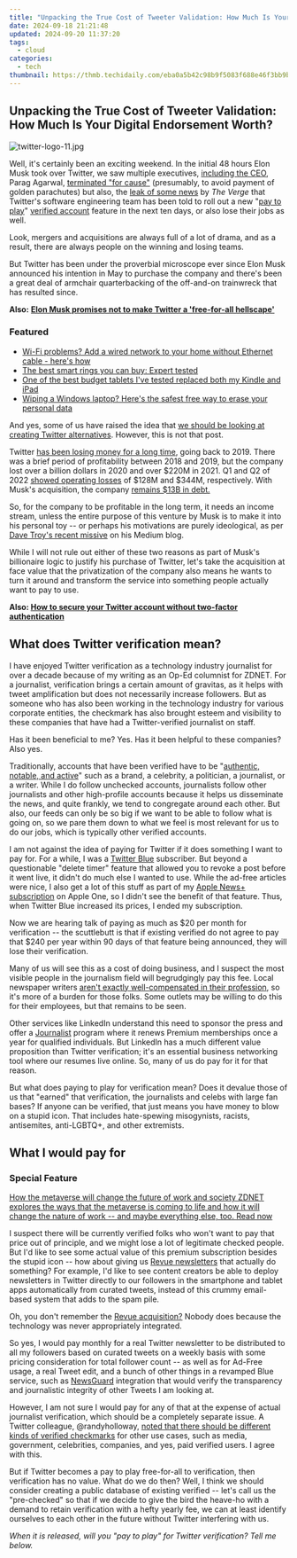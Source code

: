 ```yaml
---
title: "Unpacking the True Cost of Tweeter Validation: How Much Is Your Digital Endorsement Worth?"
date: 2024-09-18 21:21:48
updated: 2024-09-20 11:37:20
tags:
  - cloud
categories:
  - tech
thumbnail: https://thmb.techidaily.com/eba0a5b42c98b9f5083f688e46f3bb9b2578fe7a056aaed74ee36c6a269ef696.jpg
---
```


## Unpacking the True Cost of Tweeter Validation: How Much Is Your Digital Endorsement Worth?

![twitter-logo-11.jpg](https://www.zdnet.com/a/img/resize/dff64789c02b0377d8607fd1597d299aa033d4c7/2020/12/21/8f65abfd-89a9-4d7d-a26e-047cb0e352ed/twitter-logo-11.jpg?auto=webp&width=1280)

Well, it's certainly been an exciting weekend. In the initial 48 hours Elon Musk took over Twitter, we saw multiple executives, [including the CEO](https://twitter.com/paraga), Parag Agarwal, [terminated "for cause"](https://www.reuters.com/technology/golden-parachutes-3-fired-twitter-executives-worth-122-mln-equilar-2022-10-28/) (presumably, to avoid payment of golden parachutes) but also, the [leak of some news](https://www.theverge.com/2022/10/30/23431931/twitter-paid-verification-elon-musk-blue-monthly-subscription) by _The Verge_ that Twitter's software engineering team has been told to roll out a new "[pay to play](https://www.zdnet.com/article/elon-musk-says-twitter-verification-is-being-revamped-so-what-would-you-pay-for-a-blue-tick/)" [verified account](https://help.twitter.com/en/managing-your-account/about-twitter-verified-accounts) feature in the next ten days, or also lose their jobs as well.

Look, mergers and acquisitions are always full of a lot of drama, and as a result, there are always people on the winning and losing teams. 

But Twitter has been under the proverbial microscope ever since Elon Musk announced his intention in May to purchase the company and there's been a great deal of armchair quarterbacking of the off-and-on trainwreck that has resulted since. 

**Also:** [**Elon Musk promises not to make Twitter a 'free-for-all hellscape'**](https://www.zdnet.com/article/elon-musk-promises-not-to-make-twitter-a-free-for-all-hellscape/)

### Featured

* [Wi-Fi problems? Add a wired network to your home without Ethernet cable - here's how](https://www.zdnet.com/article/wi-fi-problems-how-to-add-a-wired-network-to-your-home-without-ethernet-cable/)
* [The best smart rings you can buy: Expert tested](https://www.zdnet.com/article/best-smart-ring/)
* [One of the best budget tablets I've tested replaced both my Kindle and iPad](https://www.zdnet.com/article/one-of-the-best-budget-tablets-ive-tested-replaced-bot-my-kindle-and-ipad/)
* [Wiping a Windows laptop? Here's the safest free way to erase your personal data](https://www.zdnet.com/article/wiping-a-windows-laptop-heres-the-safest-free-way-to-erase-your-personal-data/)

And yes, some of us have raised the idea that [we should be looking at creating Twitter alternatives](https://www.zdnet.com/article/why-we-need-more-than-one-twitter/). However, this is not that post.

Twitter [has been losing money for a long time](https://www.statista.com/statistics/274563/annual-net-income-of-twitter/), going back to 2019\. There was a brief period of profitability between 2018 and 2019, but the company lost over a billion dollars in 2020 and over $220M in 2021\. Q1 and Q2 of 2022 [showed operating losses](https://investor.twitterinc.com/financial-information/quarterly-results/default.aspx) of $128M and $344M, respectively. With Musk's acquisition, the company [remains $13B in debt.](https://seekingalpha.com/news/3893817-banks-funding-twitter-deal-to-keep-13b-in-debt-rather-than-syndicate-it-report)

So, for the company to be profitable in the long term, it needs an income stream, unless the entire purpose of this venture by Musk is to make it into his personal toy -- or perhaps his motivations are purely ideological, as per [Dave Troy's recent missive](https://davetroy.medium.com/no-elon-and-jack-are-not-competitors-theyre-collaborating-3e88cde5267d) on his Medium blog.

While I will not rule out either of these two reasons as part of Musk's billionaire logic to justify his purchase of Twitter, let's take the acquisition at face value that the privatization of the company also means he wants to turn it around and transform the service into something people actually want to pay to use.

**Also: [How to secure your Twitter account without two-factor authentication](https://www.zdnet.com/article/how-to-protect-your-twitter-account-without-sms-two-factor-authentication/)**

## What does Twitter verification mean?

I have enjoyed Twitter verification as a technology industry journalist for over a decade because of my writing as an Op-Ed columnist for ZDNET. For a journalist, verification brings a certain amount of gravitas, as it helps with tweet amplification but does not necessarily increase followers. But as someone who has also been working in the technology industry for various corporate entities, the checkmark has also brought esteem and visibility to these companies that have had a Twitter-verified journalist on staff. 

Has it been beneficial to me? Yes. Has it been helpful to these companies? Also yes.

Traditionally, accounts that have been verified have to be "[authentic, notable, and active](https://help.twitter.com/en/managing-your-account/about-twitter-verified-accounts)" such as a brand, a celebrity, a politician, a journalist, or a writer. While I do follow unchecked accounts, journalists follow other journalists and other high-profile accounts because it helps us disseminate the news, and quite frankly, we tend to congregate around each other. But also, our feeds can only be so big if we want to be able to follow what is going on, so we pare them down to what we feel is most relevant for us to do our jobs, which is typically other verified accounts.

I am not against the idea of paying for Twitter if it does something I want to pay for. For a while, I was a [Twitter Blue](https://help.twitter.com/en/using-twitter/twitter-blue) subscriber. But beyond a questionable "delete timer" feature that allowed you to revoke a post before it went live, it didn't do much else I wanted to use. While the ad-free articles were nice, I also get a lot of this stuff as part of my [Apple News+ subscription](https://apple.sjv.io/c/159047/435031/7613?&sharedId=zdnet&u=https%3A%2F%2Fwww.apple.com%2Fapple-news%2F&subId1=zd-%5F%5FCOM%5FCLICK%5FID%5F%5F-dtp) on Apple One, so I didn't see the benefit of that feature. Thus, when Twitter Blue increased its prices, I ended my subscription.

Now we are hearing talk of paying as much as $20 per month for verification -- the scuttlebutt is that if existing verified do not agree to pay that $240 per year within 90 days of that feature being announced, they will lose their verification.

Many of us will see this as a cost of doing business, and I suspect the most visible people in the journalism field will begrudgingly pay this fee. Local newspaper writers [aren't exactly well-compensated in their profession](https://hbcompass.medium.com/journalists-should-be-paid-for-their-work-994e76ad633e), so it's more of a burden for those folks. Some outlets may be willing to do this for their employees, but that remains to be seen. 

Other services like LinkedIn understand this need to sponsor the press and offer a [Journalist](https://news.linkedin.com/media-resources/linkedin-for-journalists) program where it renews Premium memberships once a year for qualified individuals. But LinkedIn has a much different value proposition than Twitter verification; it's an essential business networking tool where our resumes live online. So, many of us do pay for it for that reason.

But what does paying to play for verification mean? Does it devalue those of us that "earned" that verification, the journalists and celebs with large fan bases? If anyone can be verified, that just means you have money to blow on a stupid icon. That includes hate-spewing misogynists, racists, antisemites, anti-LGBTQ+, and other extremists.

## What I would pay for 

### Special Feature

[How the metaverse will change the future of work and society ZDNET explores the ways that the metaverse is coming to life and how it will change the nature of work -- and maybe everything else, too.  Read now](https://www.zdnet.com/topic/how-the-metaverse-will-change-the-future-of-work-and-society/)

I suspect there will be currently verified folks who won't want to pay that price out of principle, and we might lose a lot of legitimate checked people. But I'd like to see some actual value of this premium subscription besides the stupid icon -- how about giving us [Revue newsletters](https://help.twitter.com/en/using-twitter/revue) that actually do something? For example, I'd like to see content creators be able to deploy newsletters in Twitter directly to our followers in the smartphone and tablet apps automatically from curated tweets, instead of this crummy email-based system that adds to the spam pile. 

Oh, you don't remember the [Revue acquisition?](https://blog.twitter.com/en%5Fus/topics/company/2021/making-twitter-a-better-home-for-writers) Nobody does because the technology was never appropriately integrated.

So yes, I would pay monthly for a real Twitter newsletter to be distributed to all my followers based on curated tweets on a weekly basis with some pricing consideration for total follower count -- as well as for Ad-Free usage, a real Tweet edit, and a bunch of other things in a revamped Blue service, such as [NewsGuard](https://www.newsguardtech.com/) integration that would verify the transparency and journalistic integrity of other Tweets I am looking at. 

However, I am not sure I would pay for any of that at the expense of actual journalist verification, which should be a completely separate issue. A Twitter colleague, @randyholloway, [noted that there should be different kinds of verified checkmarks](https://twitter.com/randyhollowaysd/status/1586891050160820226?s=61&t=iwCOuCP9BQTx90uO4SXniQ) for other use cases, such as media, government, celebrities, companies, and yes, paid verified users. I agree with this.

But if Twitter becomes a pay to play free-for-all to verification, then verification has no value. What do we do then? Well, I think we should consider creating a public database of existing verified -- let's call us the "pre-checked" so that if we decide to give the bird the heave-ho with a demand to retain verification with a hefty yearly fee, we can at least identify ourselves to each other in the future without Twitter interfering with us.

_When it is released, will you "pay to play" for Twitter verification? Tell me below._

<ins class="adsbygoogle"
     style="display:block"
     data-ad-format="autorelaxed"
     data-ad-client="ca-pub-7571918770474297"
     data-ad-slot="1223367746"></ins>



<ins class="adsbygoogle"
     style="display:block"
     data-ad-client="ca-pub-7571918770474297"
     data-ad-slot="8358498916"
     data-ad-format="auto"
     data-full-width-responsive="true"></ins>
